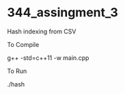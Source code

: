 # 344_assingment_3
Hash indexing from CSV


To Compile

g++ -std=c++11 -w  main.cpp 

To Run

./hash
